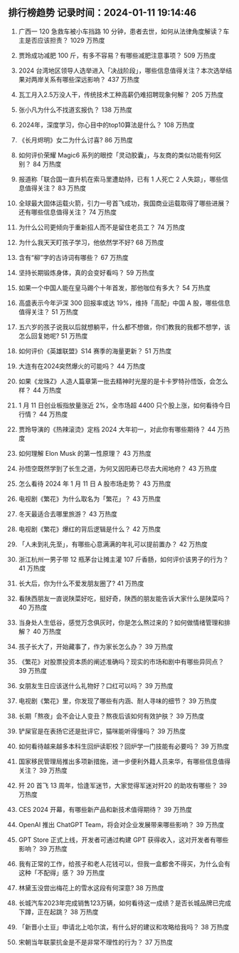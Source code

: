 
## 排行榜趋势 记录时间：2024-01-11 19:14:46
  
  1. 广西一 120 急救车被小车挡路 10 分钟，患者去世，如何从法律角度解读？车主是否应该担责？ 1029 万热度
    
  2. 贾玲成功减肥 100 斤，有多不容易？有哪些减肥注意事项？ 509 万热度
    
  3. 2024 台湾地区领导人选举进入「决战阶段」，哪些信息值得关注？本次选举结果对两岸关系有哪些深远影响？ 437 万热度
    
  4. 瓦工月入2.5万没人干，传统技术工种高薪仍难招聘现象何解？ 205 万热度
    
  5. 张小凡为什么不找道玄报仇？ 138 万热度
    
  6. 2024年，深度学习，你心目中的top10算法是什么？ 108 万热度
    
  7. 《长月烬明》女二为什么讨喜? 86 万热度
    
  8. 如何评价荣耀 Magic6 系列的眼控「灵动胶囊」，与友商的类似功能有何区别？ 84 万热度
    
  9. 报道称「联合国一直升机在索马里遭劫持，已有 1 人死亡 2 人失踪」，哪些信息值得关注？ 83 万热度
    
  10. 全球最大固体运载火箭，引力一号首飞成功，我国商业运载取得了哪些进展？还有哪些信息值得关注？ 74 万热度
    
  11. 为什么公司更倾向于重新招人而不是留住老员工？ 74 万热度
    
  12. 为什么我天天盯孩子学习，他依然学不好? 68 万热度
    
  13. 含有“柳”字的古诗词有哪些？ 67 万热度
    
  14. 坚持长期锻炼身体，真的会变好看吗？ 59 万热度
    
  15. 如果一个中国人能在皇马踢个十年首发，那他咖位有多大？ 54 万热度
    
  16. 高盛表示今年沪深 300 回报率或达 19%，维持「高配」中国 A 股，哪些信息值得关注？ 51 万热度
    
  17. 五六岁的孩子说我以后就想躺平，什么都不想做，你们教我的我都不想学，该怎么回复她呢? 51 万热度
    
  18. 如何评价《英雄联盟》S14 赛季的海量更新？ 51 万热度
    
  19. 大连有在2024突然爆火的可能吗？ 44 万热度
    
  20. 如果《龙珠Z》人造人篇章第一批去精神时光屋的是卡卡罗特孙悟饭，会怎么样？ 44 万热度
    
  21. 1 月 11 日创业板指放量涨近 2%，全市场超 4400 只个股上涨，如何看待今日行情？ 44 万热度
    
  22. 贾玲导演的《热辣滚烫》定档 2024 大年初一，对此你有哪些期待？ 44 万热度
    
  23. 如何理解 Elon Musk 的第一性原理？ 43 万热度
    
  24. 孙悟空既然学到了长生之道，为何又因阳寿已尽去大闹地府？ 43 万热度
    
  25. 怎么看待 2024 年 1 月 11 日 A 股市场走势？ 43 万热度
    
  26. 电视剧《繁花》为什么取名为「繁花」？ 43 万热度
    
  27. 冬天最适合去哪里旅游？ 43 万热度
    
  28. 电视剧《繁花》爆红的背后逻辑是什么？ 42 万热度
    
  29. 「人未到礼先至」，有哪些心意满满的年礼可以提前置办？ 42 万热度
    
  30. 浙江杭州一男子带 12 瓶茅台让摊主灌 107 斤香肠，如何评价该男子的行为？ 41 万热度
    
  31. 长大后，你为什么不爱发朋友圈了? 41 万热度
    
  32. 看陕西朋友一直说陕菜好吃，挺好奇，陕西的朋友能告诉大家什么是陕菜吗？ 40 万热度
    
  33. 当身处人生低谷，感觉万念俱灰时，你是怎么熬过来的？如何做情绪管理和排解？ 40 万热度
    
  34. 孩子长大了，开始藏事了，作为家长怎么办？ 39 万热度
    
  35. 《繁花》对股票投资本质的阐述准确吗？现实的市场和剧中有哪些异同点？ 39 万热度
    
  36. 女朋友生日应该送什么礼物好？口红可以吗？ 39 万热度
    
  37. 电视剧《繁花》里，你发现了哪些有内涵、耐人寻味的细节？ 39 万热度
    
  38. 长期「熬夜」会不会让人变丑？熬夜后该如何有效护肤？ 39 万热度
    
  39. 铲屎官是在表扬它还是批评它，猫咪能听得懂吗？ 39 万热度
    
  40. 如何看待越来越多本科生回炉读职校？回炉学一门技能有必要吗？ 39 万热度
    
  41. 国家移民管理局推出多项新措施，进一步便利外籍人员来华，有哪些信息值得关注？ 39 万热度
    
  42. 歼 20 首飞 13 周年，恰逢军迷节，大家觉得军迷对歼20 的助攻有哪些？ 39 万热度
    
  43. CES 2024 开幕，有哪些新产品和新技术值得期待？ 39 万热度
    
  44. OpenAI 推出 ChatGPT Team，将会对企业发展带来哪些影响？ 39 万热度
    
  45. GPT Store 正式上线，开发者可通过构建 GPT 获得收入，这对开发者有哪些影响？ 39 万热度
    
  46. 我有正常的工作，给孩子和老人花钱可以，但我一盒都舍不得买，为什么会有这种「不配得」感？ 39 万热度
    
  47. 林黛玉没尝出梅花上的雪水这段有何深意? 38 万热度
    
  48. 长城汽车2023年完成销售123万辆，如何看待这一成绩？是否长城品牌已完成下蹲，正在起跳？ 38 万热度
    
  49. 「新晋小土豆」申请北上哈尔滨，有什么好的建议和攻略给我吗？ 38 万热度
    
  50. 宋朝当年联蒙抗金是不是非常不理性的行为？ 37 万热度
    